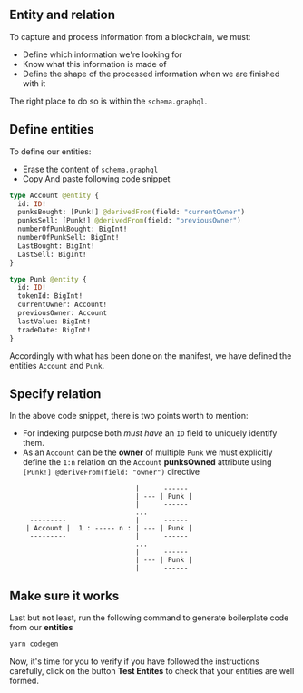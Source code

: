 ## Entity and relation

To capture and process information from a blockchain, we must:

- Define which information we're looking for
- Know what this information is made of
- Define the shape of the processed information when we are finished with it

The right place to do so is within the `schema.graphql`.

## Define entities

To define our entities:

- Erase the content of `schema.graphql`
- Copy And paste following code snippet

```graphql
type Account @entity {
  id: ID!
  punksBought: [Punk!] @derivedFrom(field: "currentOwner")
  punksSell: [Punk!] @derivedFrom(field: "previousOwner")
  numberOfPunkBought: BigInt!
  numberOfPunkSell: BigInt!
  LastBought: BigInt!
  LastSell: BigInt!
}

type Punk @entity {
  id: ID!
  tokenId: BigInt!
  currentOwner: Account!
  previousOwner: Account
  lastValue: BigInt!
  tradeDate: BigInt!
}
```

Accordingly with what has been done on the manifest, we have defined the entities `Account` and `Punk`.

## Specify relation

In the above code snippet, there is two points worth to mention:

- For indexing purpose both _must have_ an `ID` field to uniquely identify them.
- As an `Account` can be the **owner** of multiple `Punk` we must explicitly define the `1:n` relation on the `Account` **punksOwned** attribute using `[Punk!] @deriveFrom(field: "owner")` directive

```text
                               |      ------
                               | --- | Punk |
                               |      ------
                               ...
     ---------                 |      ------
    | Account |  1 : ----- n : | --- | Punk |
     ---------                 |      ------
                               ...
                               |      ------
                               | --- | Punk |
                               |      ------
```

## Make sure it works

Last but not least, run the following command to generate boilerplate code from our **entities**

```bash
yarn codegen
```

Now, it's time for you to verify if you have followed the instructions carefully, click on the button **Test Entites** to check that your entities are well formed.
